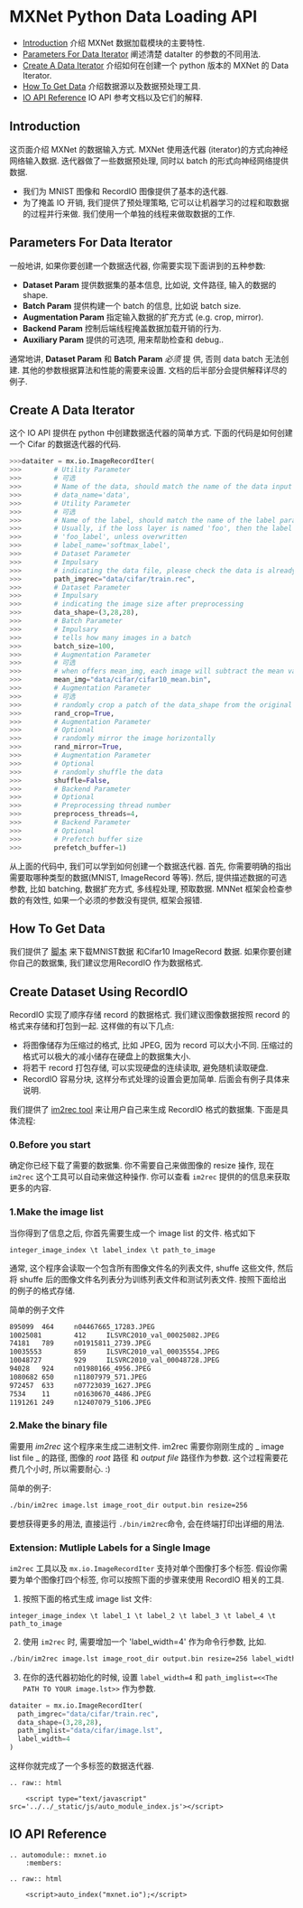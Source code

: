 MXNet Python Data Loading API
=============================
* [Introduction](#introduction) 介绍 MXNet 数据加载模块的主要特性.
* [Parameters For Data Iterator](#parameters-for-data-iterator) 阐述清楚 dataIter 的参数的不同用法.
* [Create A Data Iterator](#create-a-data-iterator) 介绍如何在创建一个  python 版本的 MXNet 的 Data Iterator.
* [How To Get Data](#how-to-get-data) 介绍数据源以及数据预处理工具.
* [IO API Reference](#io-api-reference) IO API 参考文档以及它们的解释.

Introduction
------------
这页面介绍 MXNet 的数据输入方式. MXNet 使用迭代器 (iterator)的方式向神经网络输入数据. 迭代器做了一些数据预处理, 同时以 batch 的形式向神经网络提供数据.


* 我们为 MNIST 图像和 RecordIO 图像提供了基本的迭代器.
* 为了掩盖 IO 开销, 我们提供了预处理策略, 它可以让机器学习的过程和取数据的过程并行来做. 我们使用一个单独的线程来做取数据的工作.

Parameters For Data Iterator
----------------------------

一般地讲, 如果你要创建一个数据迭代器, 你需要实现下面讲到的五种参数:

* **Dataset Param** 提供数据集的基本信息, 比如说, 文件路径, 输入的数据的 shape. 
* **Batch Param** 提供构建一个 batch 的信息,  比如说 batch size. 
* **Augmentation Param** 指定输入数据的扩充方式 (e.g. crop, mirror).
* **Backend Param** 控制后端线程掩盖数据加载开销的行为.
* **Auxiliary Param** 提供的可选项, 用来帮助检查和 debug..

通常地讲, **Dataset Param** 和 **Batch Param**  *必须* 提 供, 否则 data batch 无法创建. 其他的参数根据算法和性能的需要来设置.  文档的后半部分会提供解释详尽的例子.

Create A Data Iterator
----------------------
这个 IO API 提供在 python 中创建数据迭代器的简单方式. 下面的代码是如何创建一个 Cifar 的数据迭代器的代码.


```python
>>>dataiter = mx.io.ImageRecordIter(
>>>        # Utility Parameter 
>>>        # 可选
>>>        # Name of the data, should match the name of the data input of the network 
>>>        # data_name='data',
>>>        # Utility Parameter
>>>        # 可选
>>>        # Name of the label, should match the name of the label parameter of the network.
>>>        # Usually, if the loss layer is named 'foo', then the label input has the name
>>>        # 'foo_label', unless overwritten
>>>        # label_name='softmax_label',
>>>        # Dataset Parameter
>>>        # Impulsary
>>>        # indicating the data file, please check the data is already there
>>>        path_imgrec="data/cifar/train.rec",
>>>        # Dataset Parameter
>>>        # Impulsary
>>>        # indicating the image size after preprocessing
>>>        data_shape=(3,28,28),
>>>        # Batch Parameter
>>>        # Impulsary
>>>        # tells how many images in a batch
>>>        batch_size=100,
>>>        # Augmentation Parameter
>>>        # 可选
>>>        # when offers mean_img, each image will subtract the mean value at each pixel
>>>        mean_img="data/cifar/cifar10_mean.bin",
>>>        # Augmentation Parameter
>>>        # 可选
>>>        # randomly crop a patch of the data_shape from the original image
>>>        rand_crop=True,
>>>        # Augmentation Parameter
>>>        # Optional
>>>        # randomly mirror the image horizontally
>>>        rand_mirror=True,
>>>        # Augmentation Parameter
>>>        # Optional
>>>        # randomly shuffle the data
>>>        shuffle=False,
>>>        # Backend Parameter
>>>        # Optional
>>>        # Preprocessing thread number
>>>        preprocess_threads=4,
>>>        # Backend Parameter
>>>        # Optional
>>>        # Prefetch buffer size
>>>        prefetch_buffer=1)
```

从上面的代码中, 我们可以学到如何创建一个数据迭代器. 首先, 你需要明确的指出需要取哪种类型的数据(MNIST, ImageRecord 等等). 然后, 提供描述数据的可选参数, 比如 batching, 数据扩充方式, 多线程处理, 预取数据.  MNNet 框架会检查参数的有效性, 如果一个必须的参数没有提供, 框架会报错.


How To Get Data
---------------


我们提供了 [脚本](../../tests/python/common/get_data.py) 来下载MNIST数据 和Cifar10 ImageRecord 数据.  如果你要创建你自己的数据集, 我们建议您用RecordIO 作为数据格式.

## Create Dataset Using RecordIO

RecordIO 实现了顺序存储 record 的数据格式. 我们建议图像数据按照 record 的格式来存储和打包到一起. 这样做的有以下几点:


* 将图像储存为压缩过的格式, 比如 JPEG, 因为 record 可以大小不同. 压缩过的格式可以极大的减小储存在硬盘上的数据集大小.
* 将若干 record 打包存储, 可以实现硬盘的连续读取, 避免随机读取硬盘.
* RecordIO 容易分块, 这样分布式处理的设置会更加简单. 后面会有例子具体来说明.

我们提供了 [im2rec tool](../../tools/im2rec.cc) 来让用户自己来生成 RecordIO 格式的数据集.  下面是具体流程:

### 0.Before you start
确定你已经下载了需要的数据集. 你不需要自己来做图像的 resize 操作, 现在 `im2rec` 这个工具可以自动来做这种操作. 你可以查看 `im2rec` 提供的的信息来获取更多的内容.

### 1.Make the image list
当你得到了信息之后, 你首先需要生成一个 image list 的文件. 格式如下
```
integer_image_index \t label_index \t path_to_image
```
通常, 这个程序会读取一个包含所有图像文件名的列表文件,  shuffe 这些文件, 然后将 shuffe 后的图像文件名列表分为训练列表文件和测试列表文件. 按照下面给出的例子的格式存储.

简单的例子文件

```bash
895099  464     n04467665_17283.JPEG
10025081        412     ILSVRC2010_val_00025082.JPEG
74181   789     n01915811_2739.JPEG
10035553        859     ILSVRC2010_val_00035554.JPEG
10048727        929     ILSVRC2010_val_00048728.JPEG
94028   924     n01980166_4956.JPEG
1080682 650     n11807979_571.JPEG
972457  633     n07723039_1627.JPEG
7534    11      n01630670_4486.JPEG
1191261 249     n12407079_5106.JPEG
```

### 2.Make the binary file

需要用 *im2rec* 这个程序来生成二进制文件.  im2rec 需要你刚刚生成的 _ image list file _ 的路径, 图像的 _root_ 路径 和 _output file_ 路径作为参数. 这个过程需要花费几个小时, 所以需要耐心. :)


简单的例子:
```bash
./bin/im2rec image.lst image_root_dir output.bin resize=256
```
要想获得更多的用法, 直接运行 ```./bin/im2rec```命令, 会在终端打印出详细的用法.

### Extension: Mutliple Labels for a Single Image

`im2rec` 工具以及 `mx.io.ImageRecordIter` 支持对单个图像打多个标签. 假设你需要为单个图像打四个标签, 你可以按照下面的步骤来使用 RecordIO 相关的工具.

1. 按照下面的格式生成 image list 文件:
```
integer_image_index \t label_1 \t label_2 \t label_3 \t label_4 \t path_to_image
```

2. 使用 `im2rec` 时, 需要增加一个 'label_width=4' 作为命令行参数, 比如.
```bash
./bin/im2rec image.lst image_root_dir output.bin resize=256 label_width=4
```

3. 在你的迭代器初始化的时候, 设置 `label_width=4` 和 `path_imglist=<<The PATH TO YOUR image.lst>>` 作为参数.

```python
dataiter = mx.io.ImageRecordIter(
  path_imgrec="data/cifar/train.rec",
  data_shape=(3,28,28),
  path_imglist="data/cifar/image.lst",
  label_width=4
)
```

这样你就完成了一个多标签的数据迭代器.

```eval_rst
.. raw:: html

    <script type="text/javascript" src='../../_static/js/auto_module_index.js'></script>
```


IO API Reference
----------------

```eval_rst
.. automodule:: mxnet.io
    :members:

.. raw:: html

    <script>auto_index("mxnet.io");</script>
```
